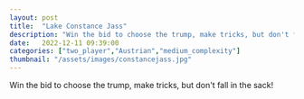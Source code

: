 ```yaml
---
layout: post
title:  "Lake Constance Jass"
description: "Win the bid to choose the trump, make tricks, but don't fall in the sack!"
date:   2022-12-11 09:39:00
categories: ["two_player","Austrian","medium_complexity"]
thumbnail: "/assets/images/constancejass.jpg"
---
```


Win the bid to choose the trump, make tricks, but don't fall in the sack!